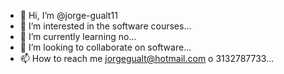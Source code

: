 - 👋 Hi, I’m @jorge-gualt11
- 👀 I’m interested in the software courses...
- 🌱 I’m currently learning no...
- 💞️ I’m looking to collaborate on software...
- 📫 How to reach me jorgegualt@hotmail.com o 3132787733...

<!---
jorge-gualt11/jorge-gualt11 is a ✨ special ✨ repository because its `README.md` (this file) appears on your GitHub profile.
You can click the Preview link to take a look at your changes.
--->
